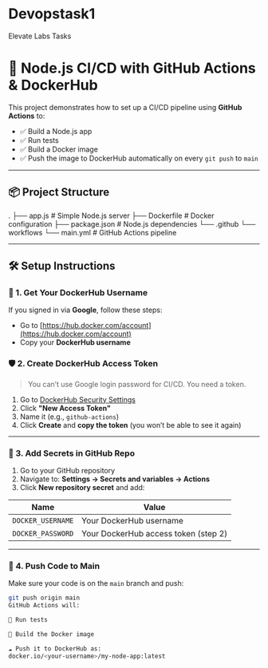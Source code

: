 # Devopstask1
Elevate Labs Tasks
# 🚀 Node.js CI/CD with GitHub Actions & DockerHub

This project demonstrates how to set up a CI/CD pipeline using **GitHub Actions** to:
- ✅ Build a Node.js app
- ✅ Run tests
- ✅ Build a Docker image
- ✅ Push the image to DockerHub automatically on every `git push` to `main`

---

## 📦 Project Structure

.
├── app.js # Simple Node.js server
├── Dockerfile # Docker configuration
├── package.json # Node.js dependencies
└── .github
└── workflows
└── main.yml # GitHub Actions pipeline

---

## 🛠️ Setup Instructions

### 🔐 1. Get Your DockerHub Username

If you signed in via **Google**, follow these steps:

- Go to [https://hub.docker.com/account](https://hub.docker.com/account)
- Copy your **DockerHub username**

### 🛡 2. Create DockerHub Access Token

> You can’t use Google login password for CI/CD. You need a token.

1. Go to [DockerHub Security Settings](https://hub.docker.com/settings/security)
2. Click **"New Access Token"**
3. Name it (e.g., `github-actions`)
4. Click **Create** and **copy the token** (you won’t be able to see it again)

---

### 🔑 3. Add Secrets in GitHub Repo

1. Go to your GitHub repository  
2. Navigate to: **Settings → Secrets and variables → Actions**
3. Click **New repository secret** and add:

| Name               | Value                                  |
|--------------------|----------------------------------------|
| `DOCKER_USERNAME`  | Your DockerHub username                |
| `DOCKER_PASSWORD`  | Your DockerHub access token (step 2)   |

---

### 🚀 4. Push Code to Main

Make sure your code is on the `main` branch and push:
```bash
git push origin main
GitHub Actions will:

🧪 Run tests

🐳 Build the Docker image

☁️ Push it to DockerHub as:
docker.io/<your-username>/my-node-app:latest